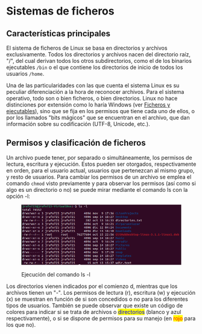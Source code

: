 # Sistemas de ficheros

## Características principales

El sistema de ficheros de Linux se basa en directorios y archivos exclusivamente. Todos los directorios y archivos nacen del directorio raíz, "/", del cual derivan todos los otros subdirectorios, como el de los binarios ejecutables `/bin` o el que contiene los directorios de inicio de todos los usuarios `/home`.

Una de las particularidades con las que cuenta el sistema Linux es su peculiar diferenciación a la hora de reconocer archivos. Para el sistema operativo, todo son o bien ficheros, o bien directorios. Linux no hace distinciones por extensión como lo haría Windows (ver [Ficheros y ejecutables](../windows/ficheros-y-ejecutables.md)), sino que se fija en los permisos que tiene cada uno de ellos, o por los llamados "bits mágicos" que se encuentran en el archivo, que dan información sobre su codificación (UTF-8, Unicode, etc.).&#x20;

## Permisos y clasificación de ficheros

Un archivo puede tener, por separado o simultáneamente, los permisos de lectura, escritura y ejecución. Estos pueden ser otorgados, respectivamente en orden, para el usuario actual, usuarios que pertenezcan al mismo grupo, y resto de usuarios. Para cambiar los permisos de un archivo se emplea el comando `chmod` visto previamente y para observar los permisos (así como si algo es un directorio o no) se puede mirar mediante el comando ls con la opción -l:

<figure><img src="../../../.gitbook/assets/image.png" alt=""><figcaption><p>Ejecución del comando ls -l</p></figcaption></figure>

Los directorios vienen indicados por el comienzo d, mientras que los archivos tienen un "-". Los permisos de lectura (r), escritura (w) y ejecución (x) se muestran en función de si son concedidos o no para los diferentes tipos de usuarios. También se puede observar que existe un código de colores para indicar si se trata de archivos o <mark style="color:blue;">directorios</mark> (blanco y azul respectivamente), o si se dispone de permisos para su manejo (en <mark style="color:red;">rojo</mark> para los que no).
